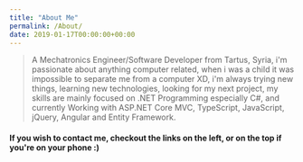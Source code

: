 ```yaml
---
title: "About Me"
permalink: /About/
date: 2019-01-17T00:00:00+00:00
---
```


>A Mechatronics Engineer/Software Developer from Tartus, Syria, i'm passionate about anything computer related,
when i was a child it was impossible to separate me from a computer XD, i'm always trying new things, learning new technologies, looking for my next project, my skills are mainly focused on .NET Programming especially C#, and currently Working with ASP.NET Core MVC, TypeScript, JavaScript, jQuery, Angular and Entity Framework.

#### If you wish to contact me, checkout the links on the left, or on the top if you're on your phone :)
